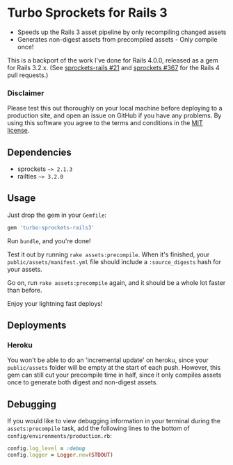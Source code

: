 # Turbo Sprockets for Rails 3

* Speeds up the Rails 3 asset pipeline by only recompiling changed assets
* Generates non-digest assets from precompiled assets - Only compile once!

This is a backport of the work I've done for Rails 4.0.0, released as
a gem for Rails 3.2.x. (See [sprockets-rails #21](https://github.com/rails/sprockets-rails/pull/21) and [sprockets #367](https://github.com/sstephenson/sprockets/pull/367) for the Rails 4 pull requests.)


### Disclaimer

Please test this out thoroughly on your local machine before deploying to a production site, and open an issue on GitHub if you have any problems. By using this software you agree to the terms and conditions in the [MIT license](https://github.com/ndbroadbent/turbo-sprockets-rails3/blob/master/MIT-LICENSE).

## Dependencies

* sprockets `~> 2.1.3`
* railties `~> 3.2.0`

## Usage

Just drop the gem in your `Gemfile`:

```ruby
gem 'turbo-sprockets-rails3'
```

Run `bundle`, and you're done!


Test it out by running `rake assets:precompile`. When it's finished, your `public/assets/manifest.yml` file should include a `:source_digests` hash for your assets.

Go on, run `rake assets:precompile` again, and it should be a whole lot faster than before.

Enjoy your lightning fast deploys!

<!--#### Automatic clean up of old assets

By default, the `assets:precompile` task now deletes out-of-date assets after a new version is compiled. If you don't want to automatically delete old assets, you can turn off this behaviour by setting `config.assets.clean_after_precompile = false` in `config/environments/production.rb`.
-->

## Deployments

### Heroku

You won't be able to do an 'incremental update' on heroku, since your `public/assets`
folder will be empty at the start of each push. However, this gem can still cut your
precompile time in half, since it only compiles assets once to generate both digest and non-digest assets.

<!--### Capistrano

If you are deploying with Capistrano, it's not a good idea to symlink `public/assets` to a shared assets folder, because the asset cleanup task would delete the current assets before the deploy has finished. Keeping a separate copy of `public/assets` for each release also means that you can safely roll back to a previous release.
The best approach would be to add a deploy step that copies the `public/assets` folder from your previous release into the current release, before running `assets:precompile`.-->

## Debugging

If you would like to view debugging information in your terminal during the `assets:precompile` task, add the following lines to the bottom of `config/environments/production.rb`:

```ruby
config.log_level = :debug
config.logger = Logger.new(STDOUT)
```
